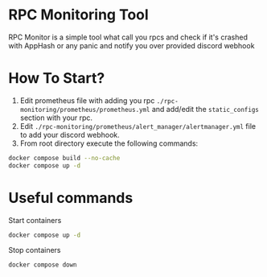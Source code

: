 # RPC Monitoring Tool

RPC Monitor is a simple tool what call you rpcs and check if it's crashed with AppHash or any panic and notify you
over provided discord webhook


# How To Start?

1. Edit prometheus file with adding you rpc `./rpc-monitoring/prometheus/prometheus.yml` and add/edit the
`static_configs` section with your rpc.
2. Edit `./rpc-monitoring/prometheus/alert_manager/alertmanager.yml` file to add your discord webhook.
3. From root directory execute the following commands:
```bash
docker compose build --no-cache
docker compose up -d
```

# Useful commands

Start containers
```bash
docker compose up -d
```

Stop containers
```bash
docker compose down
```